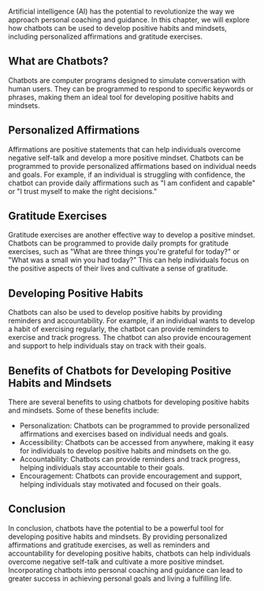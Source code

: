 

Artificial intelligence (AI) has the potential to revolutionize the way we approach personal coaching and guidance. In this chapter, we will explore how chatbots can be used to develop positive habits and mindsets, including personalized affirmations and gratitude exercises.

What are Chatbots?
------------------

Chatbots are computer programs designed to simulate conversation with human users. They can be programmed to respond to specific keywords or phrases, making them an ideal tool for developing positive habits and mindsets.

Personalized Affirmations
-------------------------

Affirmations are positive statements that can help individuals overcome negative self-talk and develop a more positive mindset. Chatbots can be programmed to provide personalized affirmations based on individual needs and goals. For example, if an individual is struggling with confidence, the chatbot can provide daily affirmations such as "I am confident and capable" or "I trust myself to make the right decisions."

Gratitude Exercises
-------------------

Gratitude exercises are another effective way to develop a positive mindset. Chatbots can be programmed to provide daily prompts for gratitude exercises, such as "What are three things you're grateful for today?" or "What was a small win you had today?" This can help individuals focus on the positive aspects of their lives and cultivate a sense of gratitude.

Developing Positive Habits
--------------------------

Chatbots can also be used to develop positive habits by providing reminders and accountability. For example, if an individual wants to develop a habit of exercising regularly, the chatbot can provide reminders to exercise and track progress. The chatbot can also provide encouragement and support to help individuals stay on track with their goals.

Benefits of Chatbots for Developing Positive Habits and Mindsets
----------------------------------------------------------------

There are several benefits to using chatbots for developing positive habits and mindsets. Some of these benefits include:

* Personalization: Chatbots can be programmed to provide personalized affirmations and exercises based on individual needs and goals.
* Accessibility: Chatbots can be accessed from anywhere, making it easy for individuals to develop positive habits and mindsets on the go.
* Accountability: Chatbots can provide reminders and track progress, helping individuals stay accountable to their goals.
* Encouragement: Chatbots can provide encouragement and support, helping individuals stay motivated and focused on their goals.

Conclusion
----------

In conclusion, chatbots have the potential to be a powerful tool for developing positive habits and mindsets. By providing personalized affirmations and gratitude exercises, as well as reminders and accountability for developing positive habits, chatbots can help individuals overcome negative self-talk and cultivate a more positive mindset. Incorporating chatbots into personal coaching and guidance can lead to greater success in achieving personal goals and living a fulfilling life.
